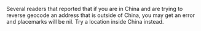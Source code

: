 Several readers that reported that if you are in China and are trying to reverse geocode an address that is outside of China, you may get an error and placemarks will be nil. Try a location inside China instead.
